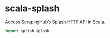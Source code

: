 
# scala-splash

Access ScrapingHub’s [Splash HTTP
API](https://splash.readthedocs.io/en/stable/api.html) in Scala.

``` scala
import splish.Splash
```
